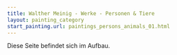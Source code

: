 ```yaml
---
title: Walther Meinig - Werke - Personen & Tiere
layout: painting_category
start_painting.url: paintings_persons_animals_01.html
---
```


Diese Seite befindet sich im Aufbau.